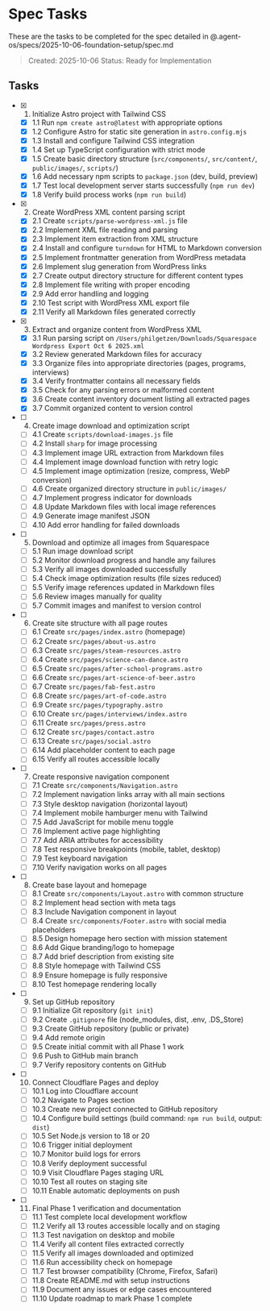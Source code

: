 # Spec Tasks

These are the tasks to be completed for the spec detailed in @.agent-os/specs/2025-10-06-foundation-setup/spec.md

> Created: 2025-10-06
> Status: Ready for Implementation

## Tasks

- [x] 1. Initialize Astro project with Tailwind CSS
  - [x] 1.1 Run `npm create astro@latest` with appropriate options
  - [x] 1.2 Configure Astro for static site generation in `astro.config.mjs`
  - [x] 1.3 Install and configure Tailwind CSS integration
  - [x] 1.4 Set up TypeScript configuration with strict mode
  - [x] 1.5 Create basic directory structure (`src/components/`, `src/content/`, `public/images/`, `scripts/`)
  - [x] 1.6 Add necessary npm scripts to `package.json` (dev, build, preview)
  - [x] 1.7 Test local development server starts successfully (`npm run dev`)
  - [x] 1.8 Verify build process works (`npm run build`)

- [x] 2. Create WordPress XML content parsing script
  - [x] 2.1 Create `scripts/parse-wordpress-xml.js` file
  - [x] 2.2 Implement XML file reading and parsing
  - [x] 2.3 Implement item extraction from XML structure
  - [x] 2.4 Install and configure `turndown` for HTML to Markdown conversion
  - [x] 2.5 Implement frontmatter generation from WordPress metadata
  - [x] 2.6 Implement slug generation from WordPress links
  - [x] 2.7 Create output directory structure for different content types
  - [x] 2.8 Implement file writing with proper encoding
  - [x] 2.9 Add error handling and logging
  - [x] 2.10 Test script with WordPress XML export file
  - [x] 2.11 Verify all Markdown files generated correctly

- [x] 3. Extract and organize content from WordPress XML
  - [x] 3.1 Run parsing script on `/Users/philgetzen/Downloads/Squarespace Wordpress Export Oct 6 2025.xml`
  - [x] 3.2 Review generated Markdown files for accuracy
  - [x] 3.3 Organize files into appropriate directories (pages, programs, interviews)
  - [x] 3.4 Verify frontmatter contains all necessary fields
  - [x] 3.5 Check for any parsing errors or malformed content
  - [x] 3.6 Create content inventory document listing all extracted pages
  - [x] 3.7 Commit organized content to version control

- [ ] 4. Create image download and optimization script
  - [ ] 4.1 Create `scripts/download-images.js` file
  - [ ] 4.2 Install `sharp` for image processing
  - [ ] 4.3 Implement image URL extraction from Markdown files
  - [ ] 4.4 Implement image download function with retry logic
  - [ ] 4.5 Implement image optimization (resize, compress, WebP conversion)
  - [ ] 4.6 Create organized directory structure in `public/images/`
  - [ ] 4.7 Implement progress indicator for downloads
  - [ ] 4.8 Update Markdown files with local image references
  - [ ] 4.9 Generate image manifest JSON
  - [ ] 4.10 Add error handling for failed downloads

- [ ] 5. Download and optimize all images from Squarespace
  - [ ] 5.1 Run image download script
  - [ ] 5.2 Monitor download progress and handle any failures
  - [ ] 5.3 Verify all images downloaded successfully
  - [ ] 5.4 Check image optimization results (file sizes reduced)
  - [ ] 5.5 Verify image references updated in Markdown files
  - [ ] 5.6 Review images manually for quality
  - [ ] 5.7 Commit images and manifest to version control

- [ ] 6. Create site structure with all page routes
  - [ ] 6.1 Create `src/pages/index.astro` (homepage)
  - [ ] 6.2 Create `src/pages/about-us.astro`
  - [ ] 6.3 Create `src/pages/steam-resources.astro`
  - [ ] 6.4 Create `src/pages/science-can-dance.astro`
  - [ ] 6.5 Create `src/pages/after-school-programs.astro`
  - [ ] 6.6 Create `src/pages/art-science-of-beer.astro`
  - [ ] 6.7 Create `src/pages/fab-fest.astro`
  - [ ] 6.8 Create `src/pages/art-of-code.astro`
  - [ ] 6.9 Create `src/pages/typography.astro`
  - [ ] 6.10 Create `src/pages/interviews/index.astro`
  - [ ] 6.11 Create `src/pages/press.astro`
  - [ ] 6.12 Create `src/pages/contact.astro`
  - [ ] 6.13 Create `src/pages/social.astro`
  - [ ] 6.14 Add placeholder content to each page
  - [ ] 6.15 Verify all routes accessible locally

- [ ] 7. Create responsive navigation component
  - [ ] 7.1 Create `src/components/Navigation.astro`
  - [ ] 7.2 Implement navigation links array with all main sections
  - [ ] 7.3 Style desktop navigation (horizontal layout)
  - [ ] 7.4 Implement mobile hamburger menu with Tailwind
  - [ ] 7.5 Add JavaScript for mobile menu toggle
  - [ ] 7.6 Implement active page highlighting
  - [ ] 7.7 Add ARIA attributes for accessibility
  - [ ] 7.8 Test responsive breakpoints (mobile, tablet, desktop)
  - [ ] 7.9 Test keyboard navigation
  - [ ] 7.10 Verify navigation works on all pages

- [ ] 8. Create base layout and homepage
  - [ ] 8.1 Create `src/components/Layout.astro` with common structure
  - [ ] 8.2 Implement head section with meta tags
  - [ ] 8.3 Include Navigation component in layout
  - [ ] 8.4 Create `src/components/Footer.astro` with social media placeholders
  - [ ] 8.5 Design homepage hero section with mission statement
  - [ ] 8.6 Add Gique branding/logo to homepage
  - [ ] 8.7 Add brief description from existing site
  - [ ] 8.8 Style homepage with Tailwind CSS
  - [ ] 8.9 Ensure homepage is fully responsive
  - [ ] 8.10 Test homepage rendering locally

- [ ] 9. Set up GitHub repository
  - [ ] 9.1 Initialize Git repository (`git init`)
  - [ ] 9.2 Create `.gitignore` file (node_modules, dist, .env, .DS_Store)
  - [ ] 9.3 Create GitHub repository (public or private)
  - [ ] 9.4 Add remote origin
  - [ ] 9.5 Create initial commit with all Phase 1 work
  - [ ] 9.6 Push to GitHub main branch
  - [ ] 9.7 Verify repository contents on GitHub

- [ ] 10. Connect Cloudflare Pages and deploy
  - [ ] 10.1 Log into Cloudflare account
  - [ ] 10.2 Navigate to Pages section
  - [ ] 10.3 Create new project connected to GitHub repository
  - [ ] 10.4 Configure build settings (build command: `npm run build`, output: `dist`)
  - [ ] 10.5 Set Node.js version to 18 or 20
  - [ ] 10.6 Trigger initial deployment
  - [ ] 10.7 Monitor build logs for errors
  - [ ] 10.8 Verify deployment successful
  - [ ] 10.9 Visit Cloudflare Pages staging URL
  - [ ] 10.10 Test all routes on staging site
  - [ ] 10.11 Enable automatic deployments on push

- [ ] 11. Final Phase 1 verification and documentation
  - [ ] 11.1 Test complete local development workflow
  - [ ] 11.2 Verify all 13 routes accessible locally and on staging
  - [ ] 11.3 Test navigation on desktop and mobile
  - [ ] 11.4 Verify all content files extracted correctly
  - [ ] 11.5 Verify all images downloaded and optimized
  - [ ] 11.6 Run accessibility check on homepage
  - [ ] 11.7 Test browser compatibility (Chrome, Firefox, Safari)
  - [ ] 11.8 Create README.md with setup instructions
  - [ ] 11.9 Document any issues or edge cases encountered
  - [ ] 11.10 Update roadmap to mark Phase 1 complete

